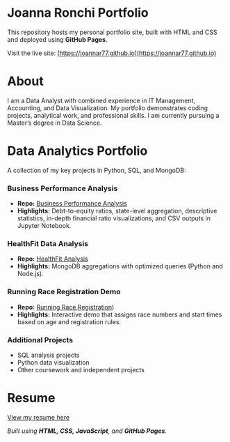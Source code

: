 # Joanna Ronchi Portfolio
This repository hosts my personal portfolio site, built with HTML and CSS and deployed using **GitHub Pages**.  

Visit the live site: [https://joannar77.github.io](https://joannar77.github.io)

# About
I am a Data Analyst with combined experience in IT Management, Accounting, and Data Visualization. My portfolio demonstrates coding projects, analytical work, and professional skills. I am currently pursuing a Master’s degree in Data Science.

# Data Analytics Portfolio
A collection of my key projects in Python, SQL, and MongoDB:

### Business Performance Analysis
- **Repo:** [Business Performance Analysis](https://github.com/joannar77/business-performance-project)  
- **Highlights:** Debt-to-equity ratios, state-level aggregation, descriptive statistics, in-depth financial ratio visualizations, and CSV outputs in Jupyter Notebook.

### HealthFit Data Analysis
- **Repo:** [HealthFit Analysis](https://github.com/joannar77/healthfit-mongodb-project)  
- **Highlights:** MongoDB aggregations with optimized queries (Python and Node.js).

### Running Race Registration Demo
- **Repo:** [Running Race Registration](https://github.com/joannar77/race-registration))  
- **Highlights:** Interactive demo that assigns race numbers and start times based on age and registration rules.

### Additional Projects
- SQL analysis projects  
- Python data visualization  
- Other coursework and independent projects  

# Resume
[View my resume here](https://joannaronchi.com/home)


*Built using **HTML, CSS, JavaScript**, and **GitHub Pages**.*

